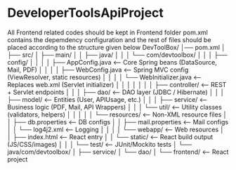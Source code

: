 # DeveloperToolsApiProject
All Frontend related codes should be kept in Frontend folder
pom.xml contains the depemdency configuration
and the rest of files should be placed according to the structure given below
DevToolBox/
│── pom.xml
│
├── src/
│   ├── main/
│   │   ├── java/
│   │   │   └── com/devtoolbox/
│   │   │       ├── config/
│   │   │       │   ├── AppConfig.java            <-- Core Spring beans (DataSource, Mail, PDF)
│   │   │       │   ├── WebConfig.java            <-- Spring MVC config (ViewResolver, static resources)
│   │   │       │   └── WebInitializer.java       <-- Replaces web.xml (Servlet initializer)
│   │   │       │
│   │   │       ├── controller/                   <-- REST + Servlet endpoints
│   │   │       ├── dao/                          <-- DAO layer (JDBC / Hibernate)
│   │   │       ├── model/                        <-- Entities (User, APIUsage, etc.)
│   │   │       ├── service/                      <-- Business logic (PDF, Mail, API Wrappers)
│   │   │       └── util/                         <-- Utility classes (validators, helpers)
│   │   │
│   │   └── resources/                            <-- Non-XML resource files
│   │       ├── db.properties                     <-- DB configs
│   │       ├── mail.properties                   <-- Mail configs
│   │       └── log4j2.xml                        <-- Logging
│   │
│   │   └── webapp/                               <-- Web resources
│   │       ├── index.html                        <-- React entry
│   │       └── static/                           <-- React build output (JS/CSS/images)
│   │
│   └── test/                                     <-- JUnit/Mockito tests
│       └── java/com/devtoolbox/
│           ├── service/
│           └── dao/
│
└── frontend/                                     <-- React project
